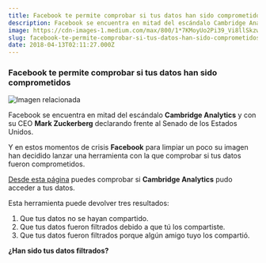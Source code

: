 ```yaml
---
title: Facebook te permite comprobar si tus datos han sido comprometidos
description: Facebook se encuentra en mitad del escándalo Cambridge Analytics y con su CEO Mark Zuckerberg declarando frente al Senado de los Estados…
image: https://cdn-images-1.medium.com/max/800/1*7KMoyUo2Pi39_Vi8llSkzw.jpeg
slug: facebook-te-permite-comprobar-si-tus-datos-han-sido-comprometidos
date: 2018-04-13T02:11:27.000Z
---
```


### Facebook te permite comprobar si tus datos han sido comprometidos

![Imagen relacionada](https://cdn-images-1.medium.com/max/800/1*7KMoyUo2Pi39_Vi8llSkzw.jpeg)

Facebook se encuentra en mitad del escándalo **Cambridge Analytics** y con su CEO **Mark Zuckerberg** declarando frente al Senado de los Estados Unidos.

Y en estos momentos de crisis **Facebook** para limpiar un poco su imagen han decidido lanzar una herramienta con la que comprobar si tus datos fueron comprometidos.

[Desde esta página](https://www.facebook.com/help/1873665312923476?helpref=search&sr=1&query=cambridge) puedes comprobar si **Cambridge Analytics** pudo acceder a tus datos.

Esta herramienta puede devolver tres resultados:

1. Que tus datos no se hayan compartido.
2. Que tus datos fueron filtrados debido a que tú los compartiste.
3. Que tus datos fueron filtrados porque algún amigo tuyo los compartió.

**¿Han sido tus datos filtrados?**
